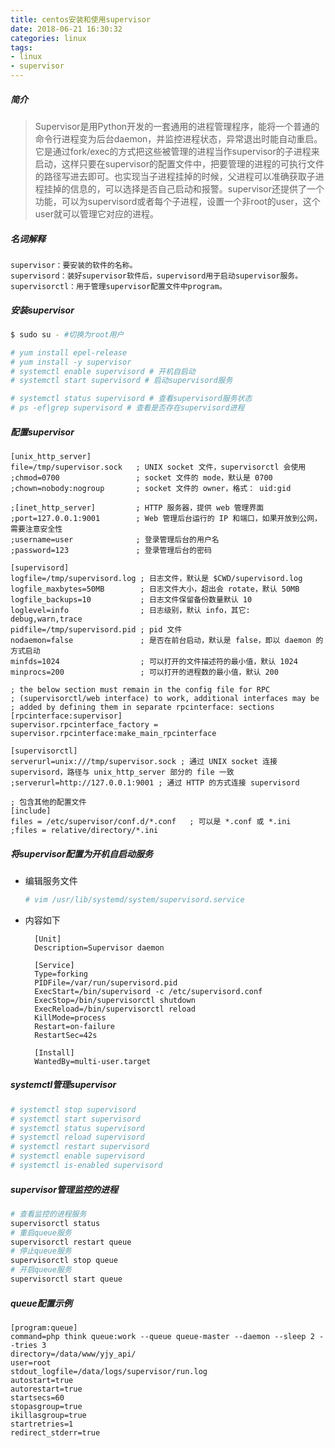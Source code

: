 ```yaml
---
title: centos安装和使用supervisor
date: 2018-06-21 16:30:32
categories: linux
tags:
- linux
- supervisor
---
```


##### 简介

> Supervisor是用Python开发的一套通用的进程管理程序，能将一个普通的命令行进程变为后台daemon，并监控进程状态，异常退出时能自动重启。它是通过fork/exec的方式把这些被管理的进程当作supervisor的子进程来启动，这样只要在supervisor的配置文件中，把要管理的进程的可执行文件的路径写进去即可。也实现当子进程挂掉的时候，父进程可以准确获取子进程挂掉的信息的，可以选择是否自己启动和报警。supervisor还提供了一个功能，可以为supervisord或者每个子进程，设置一个非root的user，这个user就可以管理它对应的进程。

##### 名词解释

  ```text
supervisor：要安装的软件的名称。
supervisord：装好supervisor软件后，supervisord用于启动supervisor服务。
supervisorctl：用于管理supervisor配置文件中program。
  ```

##### 安装supervisor
  
  ```bash
  $ sudo su - #切换为root用户
  
  # yum install epel-release
  # yum install -y supervisor
  # systemctl enable supervisord # 开机自启动
  # systemctl start supervisord # 启动supervisord服务
  
  # systemctl status supervisord # 查看supervisord服务状态
  # ps -ef|grep supervisord # 查看是否存在supervisord进程
  ```

##### 配置supervisor

  ```text
[unix_http_server]
file=/tmp/supervisor.sock   ; UNIX socket 文件，supervisorctl 会使用
;chmod=0700                 ; socket 文件的 mode，默认是 0700
;chown=nobody:nogroup       ; socket 文件的 owner，格式： uid:gid

;[inet_http_server]         ; HTTP 服务器，提供 web 管理界面
;port=127.0.0.1:9001        ; Web 管理后台运行的 IP 和端口，如果开放到公网，需要注意安全性
;username=user              ; 登录管理后台的用户名
;password=123               ; 登录管理后台的密码

[supervisord]
logfile=/tmp/supervisord.log ; 日志文件，默认是 $CWD/supervisord.log
logfile_maxbytes=50MB        ; 日志文件大小，超出会 rotate，默认 50MB
logfile_backups=10           ; 日志文件保留备份数量默认 10
loglevel=info                ; 日志级别，默认 info，其它: debug,warn,trace
pidfile=/tmp/supervisord.pid ; pid 文件
nodaemon=false               ; 是否在前台启动，默认是 false，即以 daemon 的方式启动
minfds=1024                  ; 可以打开的文件描述符的最小值，默认 1024
minprocs=200                 ; 可以打开的进程数的最小值，默认 200

; the below section must remain in the config file for RPC
; (supervisorctl/web interface) to work, additional interfaces may be
; added by defining them in separate rpcinterface: sections
[rpcinterface:supervisor]
supervisor.rpcinterface_factory = supervisor.rpcinterface:make_main_rpcinterface

[supervisorctl]
serverurl=unix:///tmp/supervisor.sock ; 通过 UNIX socket 连接 supervisord，路径与 unix_http_server 部分的 file 一致
;serverurl=http://127.0.0.1:9001 ; 通过 HTTP 的方式连接 supervisord

; 包含其他的配置文件
[include]
files = /etc/supervisor/conf.d/*.conf   ; 可以是 *.conf 或 *.ini
;files = relative/directory/*.ini 
  ```

##### 将supervisor配置为开机自启动服务

- 编辑服务文件

  ```bash
  # vim /usr/lib/systemd/system/supervisord.service
  ```
  
- 内容如下

  ```text
    [Unit]
    Description=Supervisor daemon
    
    [Service]
    Type=forking
    PIDFile=/var/run/supervisord.pid
    ExecStart=/bin/supervisord -c /etc/supervisord.conf
    ExecStop=/bin/supervisorctl shutdown
    ExecReload=/bin/supervisorctl reload
    KillMode=process
    Restart=on-failure
    RestartSec=42s
    
    [Install]
    WantedBy=multi-user.target
  ```

##### systemctl管理supervisor

```bash
# systemctl stop supervisord
# systemctl start supervisord
# systemctl status supervisord
# systemctl reload supervisord
# systemctl restart supervisord
# systemctl enable supervisord
# systemctl is-enabled supervisord

```

##### supervisor管理监控的进程

```bash
# 查看监控的进程服务
supervisorctl status
# 重启queue服务
supervisorctl restart queue
# 停止queue服务
supervisorctl stop queue
# 开启queue服务
supervisorctl start queue
```

##### queue配置示例

```text
[program:queue]
command=php think queue:work --queue queue-master --daemon --sleep 2 --tries 3
directory=/data/www/yjy_api/
user=root
stdout_logfile=/data/logs/supervisor/run.log
autostart=true
autorestart=true
startsecs=60
stopasgroup=true
ikillasgroup=true
startretries=1
redirect_stderr=true
```



